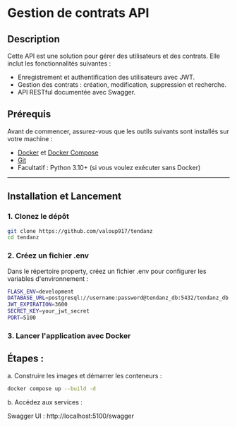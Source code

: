 # Gestion de contrats API

## Description
Cette API est une solution pour gérer des utilisateurs et des contrats. Elle inclut les fonctionnalités suivantes :
- Enregistrement et authentification des utilisateurs avec JWT.
- Gestion des contrats : création, modification, suppression et recherche.
- API RESTful documentée avec Swagger.

## Prérequis
Avant de commencer, assurez-vous que les outils suivants sont installés sur votre machine :
- [Docker](https://www.docker.com/) et [Docker Compose](https://docs.docker.com/compose/install/)
- [Git](https://git-scm.com/)
- Facultatif : Python 3.10+ (si vous voulez exécuter sans Docker)

---

## Installation et Lancement

### 1. Clonez le dépôt
```bash
git clone https://github.com/valoup917/tendanz
cd tendanz
```
### 2. Créez un fichier .env
Dans le répertoire property, créez un fichier .env pour configurer les variables d'environnement :
```bash
FLASK_ENV=development
DATABASE_URL=postgresql://username:password@tendanz_db:5432/tendanz_db
JWT_EXPIRATION=3600
SECRET_KEY=your_jwt_secret
PORT=5100
```

### 3. Lancer l'application avec Docker
## Étapes :
a. Construire les images et démarrer les conteneurs :

```bash
docker compose up --build -d
```

b. Accédez aux services :

Swagger UI : http://localhost:5100/swagger
